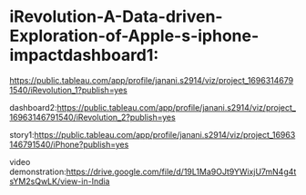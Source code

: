 # iRevolution-A-Data-driven-Exploration-of-Apple-s-iphone-impactdashboard1:

https://public.tableau.com/app/profile/janani.s2914/viz/project_16963146791540/iRevolution_1?publish=yes

dashboard2:https://public.tableau.com/app/profile/janani.s2914/viz/project_16963146791540/iRevolution_2?publish=yes

story1:https://public.tableau.com/app/profile/janani.s2914/viz/project_16963146791540/iPhone?publish=yes

video demonstration:https://drive.google.com/file/d/19L1Ma9OJt9YWixjU7mN4g4tsYM2sQwLK/view-in-India
